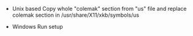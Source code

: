 * Unix based
Copy whole "colemak" section from "us" file and replace colemak section in /usr/share/X11/xkb/symbols/us

* Windows
Run setup
